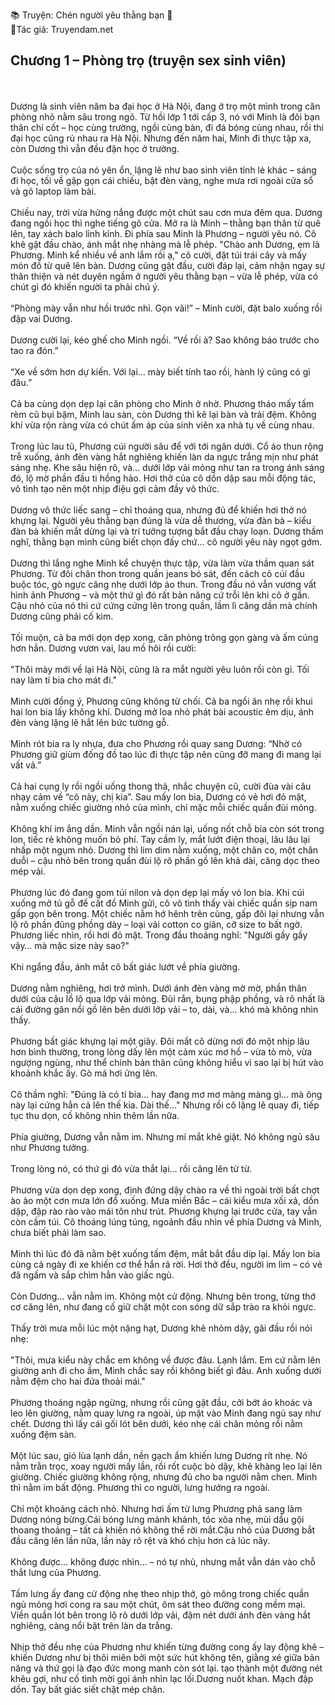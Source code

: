 📚 Truyện: Chén người yêu thằng bạn 🔞 
<br>
📖Tác giả: Truyendam.net
<br>
## Chương 1 – Phòng trọ (truyện sex sinh viên)
<br></br>
Dương là sinh viên năm ba đại học ở Hà Nội, đang ở trọ một mình trong căn phòng nhỏ nằm sâu trong ngõ. Từ hồi lớp 1 tới cấp 3, nó với Minh là đôi bạn thân chí cốt – học cùng trường, ngồi cùng bàn, đi đá bóng cùng nhau, rồi thi đại học cũng rủ nhau ra Hà Nội. Nhưng đến năm hai, Minh đi thực tập xa, còn Dương thì vẫn đều đặn học ở trường.
<br></br>
Cuộc sống trọ của nó yên ổn, lặng lẽ như bao sinh viên tỉnh lẻ khác – sáng đi học, tối về gập gọn cái chiếu, bật đèn vàng, nghe mưa rơi ngoài cửa sổ và gõ laptop làm bài.
<br></br>
Chiều nay, trời vừa hửng nắng được một chút sau cơn mưa đêm qua. Dương đang ngồi học thì nghe tiếng gõ cửa. Mở ra là Minh – thằng bạn thân từ quê lên, tay xách balo lỉnh kỉnh. Đi phía sau Minh là Phương – người yêu nó. Cô khẽ gật đầu chào, ánh mắt nhẹ nhàng mà lễ phép. "Chào anh Dương, em là Phương. Minh kể nhiều về anh lắm rồi ạ," cô cười, đặt túi trái cây và mấy món đồ từ quê lên bàn. Dương cũng gật đầu, cười đáp lại, cảm nhận ngay sự thân thiện và nét duyên ngầm ở người yêu thằng bạn – vừa lễ phép, vừa có chút gì đó khiến người ta phải chú ý.
<br></br>
“Phòng mày vẫn như hồi trước nhỉ. Gọn vãi!” – Minh cười, đặt balo xuống rồi đập vai Dương.
<br></br>
Dương cười lại, kéo ghế cho Minh ngồi. “Về rồi à? Sao không báo trước cho tao ra đón.”
<br></br>
“Xe về sớm hơn dự kiến. Với lại… mày biết tính tao rồi, hành lý cũng có gì đâu.”
<br></br>
Cả ba cùng dọn dẹp lại căn phòng cho Minh ở nhờ. Phương tháo mấy tấm rèm cũ bụi bặm, Minh lau sàn, còn Dương thì kê lại bàn và trải đệm. Không khí vừa rộn ràng vừa có chút ấm áp của sinh viên xa nhà tụ về cùng nhau.
<br></br>
Trong lúc lau tủ, Phương cúi người sâu để với tới ngăn dưới. Cổ áo thun rộng trễ xuống, ánh đèn vàng hắt nghiêng khiến làn da ngực trắng mịn như phát sáng nhẹ. Khe sâu hiện rõ, và… dưới lớp vải mỏng như tan ra trong ánh sáng đó, lộ mờ phần đầu ti hồng hào. Hơi thở của cô dồn dập sau mỗi động tác, vô tình tạo nên một nhịp điệu gợi cảm đầy vô thức. 
<br></br>
Dương vô thức liếc sang – chỉ thoáng qua, nhưng đủ để khiến hơi thở nó khựng lại. Người yêu thằng bạn đúng là vừa dễ thương, vừa đàn bà – kiểu đàn bà khiến mắt dừng lại và trí tưởng tượng bắt đầu chạy loạn. Dương thầm nghĩ, thằng bạn mình cũng biết chọn đấy chứ... cô người yêu này ngọt gớm.
<br></br>
Dương thì lắng nghe Minh kể chuyện thực tập, vừa làm vừa thầm quan sát Phương. Từ đôi chân thon trong quần jeans bó sát, đến cách cô cúi đầu buộc tóc, gò ngực căng nhẹ dưới lớp áo thun. Trong đầu nó vẫn vương vất hình ảnh Phương – và một thứ gì đó rất bản năng cứ trỗi lên khi cô ở gần. Cậu nhỏ của nó thì cứ cứng cứng lên trong quần, lầm lì căng dần mà chính Dương cũng phải cố kìm.
<br></br>
Tối muộn, cả ba mới dọn dẹp xong, căn phòng trông gọn gàng và ấm cúng hơn hẳn. Dương vươn vai, lau mồ hôi rồi cười:
<br></br>
"Thôi mày mới về lại Hà Nội, cũng là ra mắt người yêu luôn rồi còn gì. Tối nay làm tí bia cho mát đi."
<br></br>
Minh cười đồng ý, Phương cũng không từ chối. Cả ba ngồi ăn nhẹ rồi khui hai lon bia lấy không khí. Dương mở loa nhỏ phát bài acoustic êm dịu, ánh đèn vàng lặng lẽ hắt lên bức tường gỗ.
<br></br>
Minh rót bia ra ly nhựa, đưa cho Phương rồi quay sang Dương: “Nhờ có Phương giữ giùm đống đồ tao lúc đi thực tập nên cũng đỡ mang đi mang lại vất vả.”
<br></br>
Cả hai cụng ly rồi ngồi uống thong thả, nhắc chuyện cũ, cười đùa vài câu nhạy cảm về “cô này, chị kia”. Sau mấy lon bia, Dương có vẻ hơi đỏ mặt, nằm xuống chiếc giường nhỏ của mình, chỉ mặc mỗi chiếc quần đùi mỏng.
<br></br>
Không khí im ắng dần. Minh vẫn ngồi nán lại, uống nốt chỗ bia còn sót trong lon, tiếc rẻ không muốn bỏ phí. Tay cầm ly, mắt lướt điện thoại, lâu lâu lại nhấp một ngụm nhỏ. Dương thì lim dim nằm xuống, một chân co, một chân duỗi – cậu nhỏ bên trong quần đùi lộ rõ phần gồ lên khá dài, căng dọc theo mép vải.
<br></br>
Phương lúc đó đang gom túi nilon và dọn dẹp lại mấy vỏ lon bia. Khi cúi xuống mở tủ gỗ để cất đồ Minh gửi, cô vô tình thấy vài chiếc quần sịp nam gấp gọn bên trong. Một chiếc nằm hớ hênh trên cùng, gấp đôi lại nhưng vẫn lộ rõ phần đũng phồng dày – loại vải cotton co giãn, cỡ size to bất ngờ. Phương liếc nhìn, rồi hơi đỏ mặt. Trong đầu thoáng nghĩ: "Người gầy gầy vậy… mà mặc size này sao?"
<br></br>
Khi ngẩng đầu, ánh mắt cô bất giác lướt về phía giường.
<br></br>
Dương nằm nghiêng, hơi trở mình. Dưới ánh đèn vàng mờ mờ, phần thân dưới của cậu lồ lộ qua lớp vải mỏng. Đùi rắn, bụng phập phồng, và rõ nhất là cái đường gân nổi gồ lên bên dưới lớp vải – to, dài, và... khó mà không nhìn thấy.
<br></br>
Phương bất giác khựng lại một giây. Đôi mắt cô dừng nơi đó một nhịp lâu hơn bình thường, trong lòng dấy lên một cảm xúc mơ hồ – vừa tò mò, vừa ngượng ngùng, như thể chính bản thân cũng không hiểu vì sao lại bị hút vào khoảnh khắc ấy. Gò má hơi ửng lên. 
<br></br>
Cô thầm nghĩ: "Đúng là có tí bia… hay đang mơ mơ màng màng gì… mà ông này lại cứng hẳn cả lên thế kia. Dài thế…" Nhưng rồi cô lặng lẽ quay đi, tiếp tục thu dọn, cố không nhìn thêm lần nữa.
<br></br>
Phía giường, Dương vẫn nằm im. Nhưng mí mắt khẽ giật. Nó không ngủ sâu như Phương tưởng.
<br></br>
Trong lòng nó, có thứ gì đó vừa thắt lại… rồi căng lên từ từ.
<br></br>
Phương vừa dọn dẹp xong, định đứng dậy chào ra về thì ngoài trời bất chợt ào ào một cơn mưa lớn đổ xuống. Mưa miền Bắc – cái kiểu mưa xối xả, dồn dập, đập rào rào vào mái tôn như trút. Phương khựng lại trước cửa, tay vẫn còn cầm túi. Cô thoáng lúng túng, ngoảnh đầu nhìn về phía Dương và Minh, chưa biết phải làm sao.
<br></br>
Minh thì lúc đó đã nằm bệt xuống tấm đệm, mắt bắt đầu díp lại. Mấy lon bia cùng cả ngày đi xe khiến cơ thể hắn rã rời. Hơi thở đều, người im lìm – có vẻ đã ngấm và sắp chìm hẳn vào giấc ngủ.
<br></br>
Còn Dương… vẫn nằm im. Không một cử động. Nhưng bên trong, từng thớ cơ căng lên, như đang cố giữ chặt một con sóng dữ sắp trào ra khỏi ngực.
<br></br>
Thấy trời mưa mỗi lúc một nặng hạt, Dương khẽ nhỏm dậy, gãi đầu rồi nói nhẹ:
<br></br>
"Thôi, mưa kiểu này chắc em không về được đâu. Lạnh lắm. Em cứ nằm lên giường anh đi cho ấm, Minh chắc say rồi không biết gì đâu. Anh xuống dưới nằm đệm cho hai đứa thoải mái."
<br></br>
Phương thoáng ngập ngừng, nhưng rồi cũng gật đầu, cởi bớt áo khoác và leo lên giường, nằm quay lưng ra ngoài, úp mặt vào Minh đang ngủ say như chết. Dương thì lấy cái gối lót bên dưới, kéo nhẹ cái chăn mỏng rồi nằm xuống đệm sàn.
<br></br>
Một lúc sau, gió lùa lạnh dần, nền gạch ẩm khiến lưng Dương rít nhẹ. Nó nằm trằn trọc, xoay người mấy lần, rồi rốt cuộc bò dậy, khẽ khàng leo lại lên giường. Chiếc giường không rộng, nhưng đủ cho ba người nằm chen. Minh thì nằm im bất động. Phương thì co người, lưng hướng ra ngoài.
<br></br>
Chỉ một khoảng cách nhỏ. Nhưng hơi ấm từ lưng Phương phả sang làm Dương nóng bừng.Cái bóng lưng mảnh khảnh, tóc xõa nhẹ, mùi dầu gội thoang thoảng – tất cả khiến nó không thể rời mắt.Cậu nhỏ của Dương bắt đầu căng lên lần nữa, lần này rõ rệt và khó chịu hơn cả lúc nãy.
<br></br>
Không được… không được nhìn… – nó tự nhủ, nhưng mắt vẫn dán vào chỗ thắt lưng của Phương.
<br></br>
Tấm lưng ấy đang cử động nhẹ theo nhịp thở, gò mông trong chiếc quần ngủ mỏng hơi cong ra sau một chút, ôm sát theo đường cong mềm mại. Viền quần lót bên trong lộ rõ dưới lớp vải, đậm nét dưới ánh đèn vàng hắt nghiêng, càng nổi bật trên làn da trắng.<br></br> Nhịp thở đều nhẹ của Phương như khiến từng đường cong ấy lay động khẽ – khiến Dương như bị thôi miên bởi một sức hút không tên, giằng xé giữa bản năng và thứ gọi là đạo đức mong manh còn sót lại. tạo thành một đường nét khêu gợi, như cố tình mời gọi ánh nhìn lạc lối.Dương nuốt khan. Mạch đập dồn. Tay bất giác siết chặt mép chăn. <br></br>
<!-- truyện sex vợ bạn, vợ bạn ngon quá, hiếp dâm vợ bạn tại nhà, bạn chồng đụ vợ, truyện sex sinh viên, truyện sex xóm trọ,truyện sex hiếp dâm,truyện 18+,Truyện sex người lớn, Truyendam.net -->